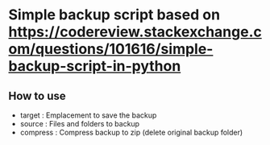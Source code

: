 # Simple backup script based on https://codereview.stackexchange.com/questions/101616/simple-backup-script-in-python

## How to use
- target : Emplacement to save the backup
- source : Files and folders to backup 
- compress : Compress backup to zip (delete original backup folder)
